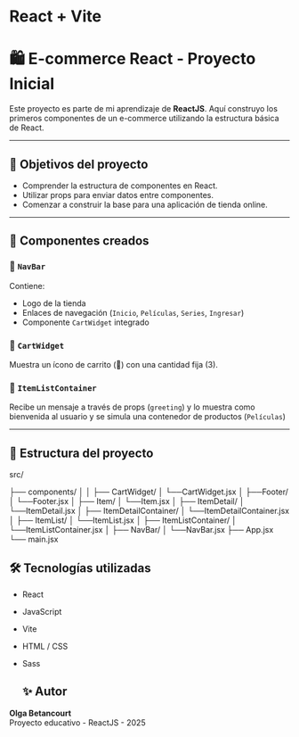 # React + Vite
# 🛍️ E-commerce React - Proyecto Inicial

Este proyecto es parte de mi aprendizaje de **ReactJS**. Aquí construyo los primeros componentes de un e-commerce utilizando la estructura básica de React.

---

## 🚀 Objetivos del proyecto

- Comprender la estructura de componentes en React.
- Utilizar props para enviar datos entre componentes.
- Comenzar a construir la base para una aplicación de tienda online.

---

## 🧱 Componentes creados

### 🔹 `NavBar`
Contiene:
- Logo de la tienda
- Enlaces de navegación (`Inicio`, `Películas`, `Series`, `Ingresar`)
- Componente `CartWidget` integrado

### 🔹 `CartWidget`
Muestra un ícono de carrito (🛒) con una cantidad fija (3).

### 🔹 `ItemListContainer`
Recibe un mensaje a través de props (`greeting`) y lo muestra como bienvenida al usuario y
se simula una contenedor de productos (`Películas`)

---

## 📁 Estructura del proyecto
src/

├── components/
│
│   ├── CartWidget/
│       └──CartWidget.jsx
│   ├──Footer/
│       └──Footer.jsx
│    ├── Item/
│        └──Item.jsx
│   ├── ItemDetail/
│        └──ItemDetail.jsx
│   ├── ItemDetailContainer/
│        └──ItemDetailContainer.jsx
│   ├── ItemList/
│        └──ItemList.jsx
│   ├── ItemListContainer/
│        └──ItemListContainer.jsx
│   ├── NavBar/
│        └──NavBar.jsx
├── App.jsx
└── main.jsx



## 🛠️ Tecnologías utilizadas

- React
- JavaScript
- Vite
- HTML / CSS
- Sass

  ## ✨ Autor

**Olga Betancourt**  
Proyecto educativo - ReactJS - 2025

